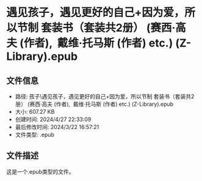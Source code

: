 ﻿# 遇见孩子，遇见更好的自己+因为爱，所以节制 套装书（套装共2册） (赛西·高夫 (作者),  戴维·托马斯 (作者) etc.) (Z-Library).epub

## 文件信息
- 路径: 孩子\遇见孩子，遇见更好的自己+因为爱，所以节制 套装书（套装共2册） (赛西·高夫 (作者),  戴维·托马斯 (作者) etc.) (Z-Library).epub
- 大小: 607.27 KB
- 创建时间: 2024/4/27 22:33:09
- 最后修改时间: 2024/3/22 16:57:21
- 文件类型: .epub

## 文件描述
这是一个.epub类型的文件。

